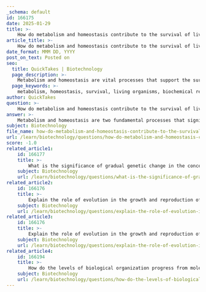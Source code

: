 ```yaml
---
_schema: default
id: 166175
date: 2025-01-29
title: >-
    How do metabolism and homeostasis contribute to the survival of living organisms?
article_title: >-
    How do metabolism and homeostasis contribute to the survival of living organisms?
date_format: MMM DD, YYYY
post_on_text: Posted on
seo:
  title: QuickTakes | Biotechnology
  page_description: >-
    Metabolism and homeostasis are vital processes that support the survival of living organisms by providing energy, maintaining internal stability, and enabling adaptation to environmental changes.
  page_keywords: >-
    metabolism, homeostasis, survival, living organisms, biochemical reactions, catabolism, anabolism, energy conversion, internal environment, temperature regulation, pH balance, electrolyte balance, cellular function, adaptation, energy availability
author: QuickTakes
question: >-
    How do metabolism and homeostasis contribute to the survival of living organisms?
answer: >-
    Metabolism and homeostasis are two fundamental processes that significantly contribute to the survival of living organisms.\n\n### Metabolism\nMetabolism encompasses all the biochemical reactions that occur within an organism, allowing it to convert food into energy and build necessary cellular components. It can be divided into two main categories:\n\n1. **Catabolism**: This involves breaking down complex molecules into simpler ones, releasing energy in the process. For example, the digestion of food breaks down carbohydrates, proteins, and fats into their constituent molecules, which can then be utilized for energy.\n\n2. **Anabolism**: This is the process of building up complex molecules from simpler ones, which requires energy. For instance, the synthesis of proteins from amino acids is an anabolic process that is crucial for growth and repair.\n\nMetabolism is essential for various life-sustaining functions, including growth, reproduction, and response to environmental changes. It provides the energy required for cellular processes and helps maintain the structure and function of cells.\n\n### Homeostasis\nHomeostasis refers to the ability of an organism to maintain a stable internal environment despite fluctuations in external conditions. This stability is vital for the proper functioning of cells and, by extension, the entire organism. Key aspects of homeostasis include:\n\n- **Temperature Regulation**: Many organisms, including humans, maintain a constant body temperature (around 37°C or 98.6°F). Mechanisms such as sweating, shivering, and altering blood flow help regulate temperature.\n\n- **pH Balance**: The internal pH of organisms must remain within a narrow range for enzymes and biochemical reactions to function optimally. Buffers in the blood and other fluids help maintain this balance.\n\n- **Electrolyte and Fluid Balance**: Homeostasis involves regulating the concentration of ions and fluids in the body. For example, kidneys play a crucial role in filtering blood and maintaining electrolyte levels.\n\n### Contribution to Survival\nThe interplay between metabolism and homeostasis is critical for survival:\n\n- **Energy Availability**: Metabolism ensures that organisms have the energy needed to perform essential functions, while homeostasis ensures that these functions can occur under varying environmental conditions.\n\n- **Adaptation to Change**: Homeostasis allows organisms to adapt to changes in their environment, such as temperature fluctuations or changes in nutrient availability. This adaptability is crucial for survival in diverse habitats.\n\n- **Cellular Function**: Both processes are vital for maintaining cellular integrity and function. A stable internal environment (homeostasis) allows metabolic processes to occur efficiently, ensuring that cells can grow, reproduce, and respond to stimuli.\n\nIn summary, metabolism provides the energy and building blocks necessary for life, while homeostasis maintains the conditions required for these processes to function effectively. Together, they enable living organisms to thrive in a constantly changing environment.
subject: Biotechnology
file_name: how-do-metabolism-and-homeostasis-contribute-to-the-survival-of-living-organisms.md
url: /learn/biotechnology/questions/how-do-metabolism-and-homeostasis-contribute-to-the-survival-of-living-organisms
score: -1.0
related_article1:
    id: 166177
    title: >-
        What is the significance of gradual genetic change in the concept of evolution?
    subject: Biotechnology
    url: /learn/biotechnology/questions/what-is-the-significance-of-gradual-genetic-change-in-the-concept-of-evolution
related_article2:
    id: 166176
    title: >-
        Explain the role of evolution in the growth and reproduction of living organisms.
    subject: Biotechnology
    url: /learn/biotechnology/questions/explain-the-role-of-evolution-in-the-growth-and-reproduction-of-living-organisms
related_article3:
    id: 166176
    title: >-
        Explain the role of evolution in the growth and reproduction of living organisms.
    subject: Biotechnology
    url: /learn/biotechnology/questions/explain-the-role-of-evolution-in-the-growth-and-reproduction-of-living-organisms
related_article4:
    id: 166194
    title: >-
        How do the levels of biological organization progress from molecular to ecological levels?
    subject: Biotechnology
    url: /learn/biotechnology/questions/how-do-the-levels-of-biological-organization-progress-from-molecular-to-ecological-levels
---
```


&nbsp;